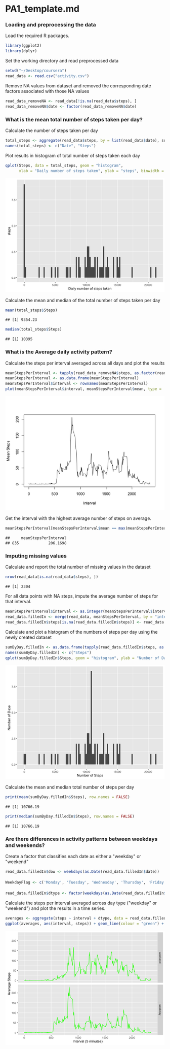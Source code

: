 PA1\_template.md
================

### Loading and preprocessing the data

Load the required R packages.

``` r
library(ggplot2)
library(dplyr)
```

Set the working directory and read preprocessed data

``` r
setwd("~/Desktop/coursera")
read_data <- read.csv("activity.csv")
```

Remove NA values from dataset and removed the corresponding date factors associated with those NA values

``` r
read_data_removeNA <- read_data[!is.na(read_data$steps), ]
read_data_removeNA$date <- factor(read_data_removeNA$date)
```

### What is the mean total number of steps taken per day?

Calculate the number of steps taken per day

``` r
total_steps <- aggregate(read_data$steps, by = list(read_data$date), sum, na.rm = TRUE)
names(total_steps) <- c("Date", "Steps")
```

Plot results in histogram of total number of steps taken each day

``` r
qplot(Steps, data = total_steps, geom = "histogram", 
      xlab = "Daily number of steps taken", ylab = "steps", binwidth = 200 )
```

![](test_files/figure-markdown_github/unnamed-chunk-5-1.png)

Calculate the mean and median of the total number of steps taken per day

``` r
mean(total_steps$Steps)
```

    ## [1] 9354.23

``` r
median(total_steps$Steps)
```

    ## [1] 10395

### What is the Average daily activity pattern?

Calculate the steps per interval averaged across all days and plot the results

``` r
meanStepsPerInterval <- tapply(read_data_removeNA$steps, as.factor(read_data_removeNA$interval), mean)
meanStepsPerInterval <- as.data.frame(meanStepsPerInterval)
meanStepsPerInterval$interval <- rownames(meanStepsPerInterval)
plot(meanStepsPerInterval$interval, meanStepsPerInterval$mean, type = 'l', ylab = "Mean Steps", xlab = "Interval")
```

![](test_files/figure-markdown_github/unnamed-chunk-7-1.png)

Get the interval with the highest average number of steps on average.

``` r
meanStepsPerInterval[meanStepsPerInterval$mean == max(meanStepsPerInterval$mean), ][1]
```

    ##     meanStepsPerInterval
    ## 835             206.1698

### Imputing missing values

Calculate and report the total number of missing values in the dataset

``` r
nrow(read_data[is.na(read_data$steps), ])
```

    ## [1] 2304

For all data points with NA steps, impute the average number of steps for that interval.

``` r
meanStepsPerInterval$interval <- as.integer(meanStepsPerInterval$interval)
read_data.filledIn <- merge(read_data, meanStepsPerInterval, by = "interval")
read_data.filledIn$steps[is.na(read_data.filledIn$steps)] <- read_data.filledIn$meanStepsPerInterval[is.na(read_data.filledIn$steps)]
```

Calculate and plot a histogram of the numbers of steps per day using the newly created dataset

``` r
sumByDay.filledIn <- as.data.frame(tapply(read_data.filledIn$steps, as.factor(read_data.filledIn$date), sum))
names(sumByDay.filledIn) <- c("Steps")
qplot(sumByDay.filledIn$Steps, geom = "histogram", ylab = "Number of Days", xlab = "Number of Steps", binwidth = 200)
```

![](test_files/figure-markdown_github/unnamed-chunk-11-1.png)

Calculate the mean and median total number of steps per day

``` r
print(mean(sumByDay.filledIn$Steps), row.names = FALSE)
```

    ## [1] 10766.19

``` r
print(median(sumByDay.filledIn$Steps), row.names = FALSE)
```

    ## [1] 10766.19

### Are there differences in activity patterns between weekdays and weekends?

Create a factor that classifies each date as either a "weekday" or "weekend"

``` r
read_data.filledIn$dow <- weekdays(as.Date(read_data.filledIn$date))

WeekdayFlag <- c('Monday', 'Tuesday', 'Wednesday', 'Thursday', 'Friday')

read_data.filledIn$dtype <- factor(weekdays(as.Date(read_data.filledIn$date)) %in% WeekdayFlag, levels = c(FALSE, TRUE), labels = c('weekend', 'weekday'))
```

Calculate the steps per interval averaged across day type ("weekday" or "weekend") and plot the results in a time series.

``` r
averages <- aggregate(steps ~ interval + dtype, data = read_data.filledIn, mean)
ggplot(averages, aes(interval, steps)) + geom_line(colour = "green") + facet_grid(dtype ~ .) + xlab("Interval (5 minutes)") + ylab("Average Steps")
```

![](test_files/figure-markdown_github/unnamed-chunk-14-1.png)
